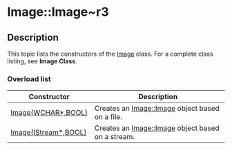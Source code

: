 # Image::Image~r3

## Description

This topic lists the constructors of the
[Image](https://learn.microsoft.com/windows/desktop/api/gdiplusheaders/nl-gdiplusheaders-image) class. For a complete class listing, see **Image Class**.

### Overload list

| Constructor | Description |
| --- | --- |
| [Image(WCHAR*,BOOL)](https://learn.microsoft.com/previous-versions/ms535411(v=vs.85)) | Creates an [Image::Image](https://learn.microsoft.com/previous-versions/ms535411(v=vs.85)) object based on a file. |
| [Image(IStream*,BOOL)](https://learn.microsoft.com/previous-versions/ms535410(v=vs.85)) | Creates an [Image::Image](https://learn.microsoft.com/previous-versions/ms535410(v=vs.85)) object based on a stream. |